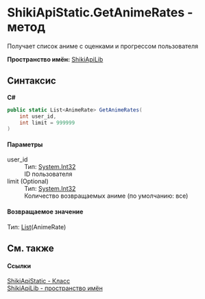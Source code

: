 # ShikiApiStatic.GetAnimeRates - метод


Получает список аниме с оценками и прогрессом пользователя

**Пространство имён:**&nbsp;<a target="_blank" href="N_ShikiApiLib.md">ShikiApiLib</a>

## Синтаксис

**C#**<br />
``` C#
public static List<AnimeRate> GetAnimeRates(
	int user_id,
	int limit = 999999
)
```


#### Параметры
<dl>
	<dt>user_id</dt>
	<dd>Тип:&nbsp;<a target="_blank" href="http://msdn2.microsoft.com/ru-ru/library/td2s409d" target="_top">System.Int32</a>
		<br />ID пользователя</dd>
	<dt>limit (Optional)</dt>
	<dd>Тип:&nbsp;<a target="_blank" href="http://msdn2.microsoft.com/ru-ru/library/td2s409d" target="_top">System.Int32</a>
		<br />Количество возвращаемых аниме (по умолчанию: все)</dd>
</dl>

#### Возвращаемое значение
Тип:&nbsp;<a target="_blank" href="http://msdn2.microsoft.com/ru-ru/library/6sh2ey19" target="_top">List</a>(AnimeRate)

## См. также


#### Ссылки
<a target="_blank" href="T_ShikiApiLib_ShikiApiStatic.md">ShikiApiStatic - Класс</a>
<br />
<a target="_blank" href="N_ShikiApiLib.md">ShikiApiLib - пространство имён</a>
<br />